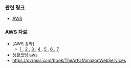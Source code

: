 ### 관련 링크
- [ AWS ](https://aws.amazon.com/ko/)

  
### AWS 자료
- [AWS 강좌]
  - [ 1 ](https://www.youtube.com/watch?v=JjiYqBl2328&list=PLfth0bK2MgIan-SzGpHIbfnCnjj583K2m&index=1)
  , [ 2 ](https://www.youtube.com/watch?v=s75iONF6XFw&list=PLfth0bK2MgIan-SzGpHIbfnCnjj583K2m&index=3)
  , [ 3 ](https://www.youtube.com/watch?v=tvwDDM-Y-qE&list=PLfth0bK2MgIan-SzGpHIbfnCnjj583K2m&index=4)
  , [ 4 ](https://www.youtube.com/watch?v=9nBq6PxDvp4&list=PLfth0bK2MgIan-SzGpHIbfnCnjj583K2m&index=5)
  , [ 5 ](https://www.youtube.com/watch?v=lcly_aIq1KI&list=PLfth0bK2MgIan-SzGpHIbfnCnjj583K2m&index=6)
, [ 6 ](https://www.youtube.com/watch?v=hb_4Tf6bAtY&list=PLfth0bK2MgIan-SzGpHIbfnCnjj583K2m&index=7)
, [ 7 ](https://www.youtube.com/watch?v=rdlHszMujnw&list=PLfth0bK2MgIan-SzGpHIbfnCnjj583K2m&index=8)
- [생활코딩 aws](https://www.youtube.com/watch?v=JJSghRnWbag&list=PLuHgQVnccGMDNWIEgnXjaZ3jgbIo5zQGi)
- https://pyrasis.com/book/TheArtOfAmazonWebServices
